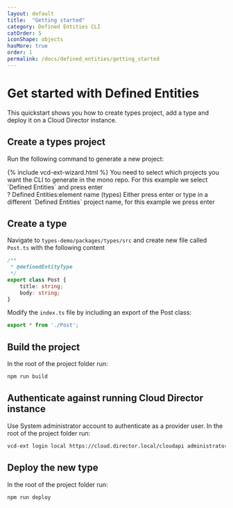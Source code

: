 ```yaml
---
layout: default
title:  "Getting started"
category: Defined Entities CLI
catOrder: 5
iconShape: objects
hasMore: true
order: 1
permalink: /docs/defined_entities/getting_started
---
```

# Get started with Defined Entities

This quickstart shows you how to create types project, add a type and deploy it on a Cloud Director instance.

## Create a types project
Run the following command to generate a new project:
<div class="language-custom custom-code-block">
    {% include vcd-ext-wizard.html %}
    <span class="token keyword">You need to select which projects you want the CLI to generate in the mono repo. For this example we select `Defined Entities` and press enter</span></div>
    <div><span class="token builtin">?</span> Defined Entities:element name (types) <span class="token keyword">Either press enter or type in a different `Defined Entities` project name, for this example we press enter</span></div>
</div>

## Create a type
Navigate to `types-demo/packages/types/src` and create new file called `Post.ts` with the following content
```typescript
/**
 * @definedEntityType
 */
export class Post {
    title: string;
    body: string;
}
```
Modify the `index.ts` file by including an export of the Post class:
```typescript
export * from './Post';
```
## Build the project
In the root of the project folder run:
```bash
npm run build
```

## Authenticate against running Cloud Director instance
Use System administrator account to authenticate as a provider user. In the root of the project folder run:
```bash
vcd-ext login local https://cloud.director.local/cloudapi administrator
```

## Deploy the new type
In the root of the project folder run:
```bash
npm run deploy
```
